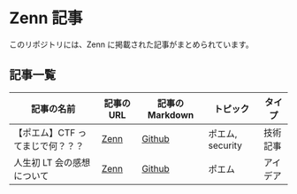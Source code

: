 # Zenn 記事

このリポジトリには、Zenn に掲載された記事がまとめられています。

## 記事一覧

| 記事の名前                       | 記事の URL                                                     | 記事の Markdown                       | トピック         | タイプ   |
| -------------------------------- | -------------------------------------------------------------- | ------------------------------------- | ---------------- | -------- |
| 【ポエム】CTF ってまじで何？？？ | [Zenn](https://zenn.dev/nitic_students/articles/1-what-is-ctf) | [Github](/articles/01-what-is-ctf.md) | ポエム, security | 技術記事 |
| 人生初 LT 会の感想について       | [Zenn](https://zenn.dev/nitic_students/articles/2-my-first-lt) | [Github](/articles/02-my-first-lt.md) | ポエム           | アイデア |
